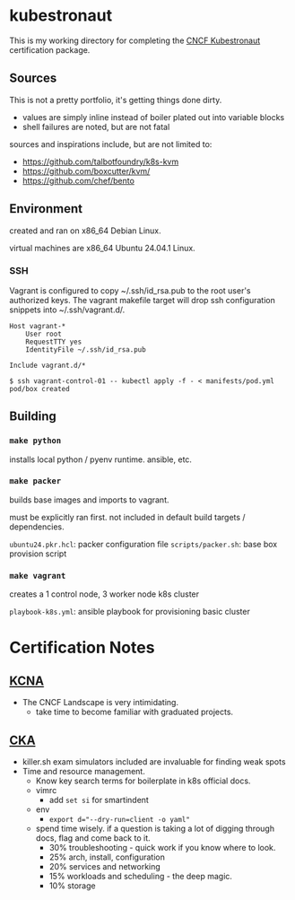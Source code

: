 # kubestronaut

This is my working directory for completing the [CNCF Kubestronaut](https://www.cncf.io/training/kubestronaut/) certification package.

## Sources

This is not a pretty portfolio, it's getting things done dirty.

* values are simply inline instead of boiler plated out into variable blocks
* shell failures are noted, but are not fatal

sources and inspirations include, but are not limited to:

* https://github.com/talbotfoundry/k8s-kvm
* https://github.com/boxcutter/kvm/
* https://github.com/chef/bento

## Environment

created and ran on x86_64 Debian Linux.

virtual machines are x86_64 Ubuntu 24.04.1 Linux.

### SSH

Vagrant is configured to copy ~/.ssh/id_rsa.pub to the root user's authorized keys.  The vagrant makefile target will drop ssh configuration snippets into ~/.ssh/vagrant.d/.

```
Host vagrant-*
    User root
    RequestTTY yes
    IdentityFile ~/.ssh/id_rsa.pub

Include vagrant.d/*
```

```
$ ssh vagrant-control-01 -- kubectl apply -f - < manifests/pod.yml
pod/box created
```

## Building

### `make python`

installs local python / pyenv runtime.  ansible, etc.

### `make packer`

builds base images and imports to vagrant.

must be explicitly ran first. not included in default build targets / dependencies. 

`ubuntu24.pkr.hcl`: packer configuration file
`scripts/packer.sh`: base box provision script

### `make vagrant`

creates a 1 control node, 3 worker node k8s cluster

`playbook-k8s.yml`: ansible playbook for provisioning basic cluster

# Certification Notes

## [KCNA](https://www.cncf.io/training/certification/kcna/)

* The CNCF Landscape is very intimidating.
  * take time to become familiar with graduated projects.

## [CKA](https://www.cncf.io/training/certification/cka/)

* killer.sh exam simulators included are invaluable for finding weak spots
* Time and resource management.
  * Know key search terms for boilerplate in k8s official docs.
  * vimrc
    * add `set si` for smartindent
  * env
    * `export d="--dry-run=client -o yaml"`
  * spend time wisely.  if a question is taking a lot of digging through docs, flag and come back to it.
    * 30% troubleshooting - quick work if you know where to look.
    * 25% arch, install, configuration
    * 20% services and networking
    * 15% workloads and scheduling - the deep magic.
    * 10% storage
